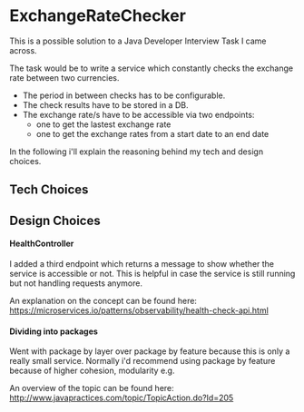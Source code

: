 # ExchangeRateChecker

This is a possible solution to a Java Developer Interview Task I came across.

The task would be to write a service which constantly checks the exchange rate between two currencies. 
* The period in between checks has to be configurable.
* The check results have to be stored in a DB.
* The exchange rate/s have to be accessible via two endpoints:
    * one to get the lastest exchange rate
    * one to get the exchange rates from a start date to an end date

In the following i'll explain the reasoning behind my tech and design choices.
<h2> Tech Choices </h2>

<h2> Design Choices </h2>
<h4> HealthController </h4> 
I added a third endpoint which returns a message to show whether the service is accessible or not.
This is helpful in case the service is still running but not handling requests anymore.

An explanation on the concept can be found here: https://microservices.io/patterns/observability/health-check-api.html

<h4> Dividing into packages </h4>
Went with package by layer over package by feature because this is only a really small service.
Normally i'd recommend using package by feature because of higher cohesion, modularity e.g.

An overview of the topic can be found here: http://www.javapractices.com/topic/TopicAction.do?Id=205





